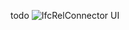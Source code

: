 todo
![IfcRelConnector UI]([https://github.com/louistrue/IfcColorChanger/blob/main/IfcColorChangerUI.jpg](https://github.com/louistrue/IfcRelConnector/blob/main/IfcRelConnectApp_bSDD.png))
